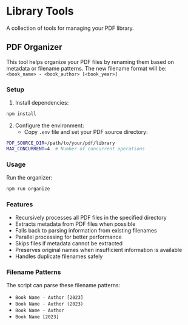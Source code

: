 # Library Tools

A collection of tools for managing your PDF library.

## PDF Organizer

This tool helps organize your PDF files by renaming them based on metadata or filename patterns. The new filename format will be:
`<book_name> - <book_author> [<book_year>]`

### Setup

1. Install dependencies:

```bash
npm install
```

2. Configure the environment:
   - Copy `.env` file and set your PDF source directory:

```bash
PDF_SOURCE_DIR=/path/to/your/pdf/library
MAX_CONCURRENT=4  # Number of concurrent operations
```

### Usage

Run the organizer:

```bash
npm run organize
```

### Features

- Recursively processes all PDF files in the specified directory
- Extracts metadata from PDF files when possible
- Falls back to parsing information from existing filenames
- Parallel processing for better performance
- Skips files if metadata cannot be extracted
- Preserves original names when insufficient information is available
- Handles duplicate filenames safely

### Filename Patterns

The script can parse these filename patterns:

- `Book Name - Author [2023]`
- `Book Name - Author (2023)`
- `Book Name - Author`
- `Book Name [2023]`
